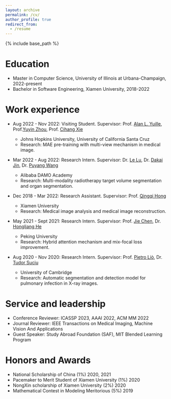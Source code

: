 ```yaml
---
layout: archive
permalink: /cv/
author_profile: true
redirect_from:
  - /resume
---
```

<!-- title: "CV" -->
{% include base_path %}

Education
======
* Master in Computer Science, University of Illinois at Urbana-Champaign, 2022-present
* Bachelor in Software Engineering, Xiamen University, 2018-2022

Work experience
======
* Aug 2022 - Nov 2022: Visiting Student. Supervisor: Prof. [Alan L. Yuille](https://www.cs.jhu.edu/~ayuille/), Prof.[Yuyin Zhou](https://yuyinzhou.github.io/), Prof. [Cihang Xie](https://cihangxie.github.io/)
  * Johns Hopkins University, University of California Santa Cruz
  * Research: MAE pre-training with multi-view mechanism in medical image.

* Mar 2022 - Aug 2022: Research Intern. Supervisor: Dr. [Le Lu](https://lelu007.github.io), Dr. [Dakai Jin](https://dakjin.github.io/), Dr. [Puyang Wang](https://scholar.google.com/citations?hl=en&user=56aDx7AAAAAJ)
  * Alibaba DAMO Academy
  * Research: Multi-modality radiotherapy target volume segmentation and organ segmentation.

* Dec 2018 - Mar 2022: Research Assistant. Supervisor: Prof. [Qingqi Hong](https://scholar.google.com.hk/citations?hl=EN&user=ZlCw0sQAAAAJ)
  * Xiamen University
  * Research: Medical image analysis and medical image reconstruction.
  
* May 2021 - Sept 2021: Research Intern. Supervisor: Prof. [Jie Chen](https://scholar.google.com.hk/citations?hl=EN&user=ZAZFfwwAAAAJ), Dr. [Hongliang He](https://scholar.google.com.hk/citations?hl=en&user=jJWS4VYAAAAJ)
  * Peking University
  * Research: Hybrid attention mechanism and mix-focal loss improvement.

* Aug 2020 - Nov 2020: Research Intern. Supervisor: Prof. [Pietro Liò](https://www.cl.cam.ac.uk/~pl219/), Dr. [Tudor Suciu](https://www.linkedin.com/in/tudor-suciu/)
  * University of Cambridge
  * Research: Automatic segmentation and detection model for pulmonary infection in X-ray images.

Service and leadership
======
* Conference Reviewer: ICASSP 2023, AAAI 2022, ACM MM 2022
* Journal Reviewer: IEEE Transactions on Medical Imaging, Machine Vision And Applications
* Guest Speaker: Study Abroad Foundation (SAF), MIT Blended Learning Program

Honors and Awards
======
* National Scholarship of China (1%) 2020, 2021
* Pacemaker to Merit Student of Xiamen University (1%) 2020
* NongXin scholarship of Xiamen University (2%) 2020
* Mathematical Contest in Modeling Meritorious (5%) 2019

<!--Talks
======
  <ul>{% for post in site.talks %}
    {% include archive-single-talk-cv.html %}
  {% endfor %}</ul>
  
Teaching
======
  <ul>{% for post in site.teaching %}
    {% include archive-single-cv.html %}
  {% endfor %}</ul>-->
